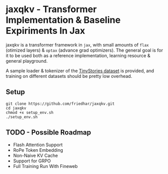 # jaxqkv - Transformer Implementation & Baseline Expiriments In Jax

jaxqkv is a transformer framework in `jax`, with small amounts of `flax` (otimized layers) & `optax` (advance grad optimizers). The general goal is for it to be used both as a reference implementation, learning resource & general playground.

A sample loader & tokenizer of the [TinyStories dataset](https://huggingface.co/datasets/roneneldan/TinyStories/tree/main) is provided, and training on different datasets should be pretty low overhead.

## Setup
```
git clone https://github.com/friedhar/jaxqkv.git 
cd jaxqkv
chmod +x setup_env.sh
./setup_env.sh
```


## TODO - Possible Roadmap
* Flash Attention Support
* RoPe Token Embedding
* Non-Naive KV Cache
* Support for GRPO
* Full Training Run With Fineweb